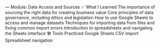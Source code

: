  — Module: Data Access and Sources
✅ What I Learned
The importance of sourcing the right data for creating business value
Core principles of data governance, including ethics and legislation
How to use Google Sheets to access and manage datasets
Techniques for importing data from files and fixing common import errors
Introduction to spreadsheets and navigating the Sheets interface
🛠 Tools Practiced
Google Sheets
CSV import
Spreadsheet navigation



